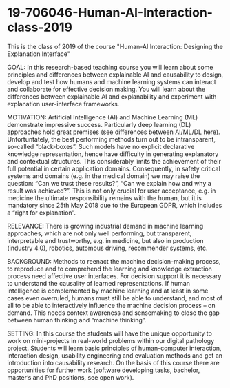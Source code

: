 # 19-706046-Human-AI-Interaction-class-2019
This is the class of 2019 of the course "Human-AI Interaction: Designing the Explanation Interface"

GOAL: In this research-based teaching course you will learn about some principles and differences between explainable AI and causability  to design, develop and test how humans and machine learning systems can interact and collaborate for effective decision making. You will learn about the differences between explainable AI and explanability and experiment with explanation user-interface frameworks.

MOTIVATION: Artificial Intelligence (AI) and Machine Learning (ML) demonstrate impressive success. Particularly deep learning  (DL) approaches hold great premises (see differences between AI/ML/DL here). Unfortuntately, the best performing methods turn out to be intransparent, so-called “black-boxes”. Such models have no explicit declarative knowledge representation, hence have difficulty in generating explanatory and contextual structures. This considerably limits the achievement of their full potential in certain application domains. Consequently, in safety critical systems and domains (e.g. in the medical domain) we may raise the question: “Can we trust these results?”,  “Can we explain how and why a result was achieved?”. This is not only crucial for user acceptance, e.g. in medicine the ultimate responsibility remains with the human, but it is mandatory since 25th May 2018 due to the European GDPR, which includes a “right for explanation”.

RELEVANCE: There is growing industrial demand in machine learning approaches, which are not only well performing, but transparent, interpretable and trustworthy, e.g. in medicine, but also in production (industry 4.0), robotics, automous driving, recommender systems, etc.

BACKGROUND: Methods to reenact the machine decision-making process, to reproduce and to comprehend the learning and knowledge extraction process need affective user interfaces. For decision support it is necessary to understand the causality of learned representations. If human intelligence is complemented by machine learning and at least in some cases even overruled, humans must still be able to understand, and most of all to be able to interactively influence the machine decision process – on demand. This needs context awareness and sensemaking to close the gap between human thinking and “machine thinking”.

SETTING: In this course the students will have the unique opportunity to work on mini-projects in real-world problems within our digital pathology project. Students will learn basic principles of human-computer interaction, interaction design, usability engineering and evaluation methods and get an introduction into causability research. On the basis of this course there are opportunities for further work (software developing tasks, bachelor, master’s and PhD positions, see open work).
